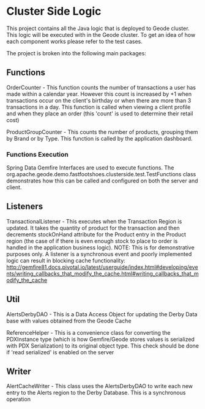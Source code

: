 # Cluster Side Logic
This project contains all the Java logic that is deployed to Geode cluster. This logic will be executed with in the Geode cluster. To get an idea of how each component works please refer to the test cases.

The project is broken into the following main packages:
## Functions
OrderCounter - This function counts the number of transactions a user has made within a calendar year. However this count is increased by +1 when transactions occur on the client's birthday or when there are more than 3 transactions in a day. This function is called when viewing a client profile and when they place an order (this 'count' is used to determine their retail cost)

ProductGroupCounter - This counts the number of products, grouping them by Brand or by Type. This function is called by the application dashboard.

### Functions Execution
Spring Data Gemfire Interfaces are used to execute functions. The org.apache.geode.demo.fastfootshoes.clusterside.test.TestFunctions class demonstrates how this can be called and configured on both the server and client.

## Listeners
TransactionalListener - This executes when the Transaction Region is updated. It takes the quantity of product for the transaction and then decrements stockOnHand attribute for the Product entry in the Product region (the case of if there is even enough stock to place to order is handled in the application business logic).
NOTE: This is for demonstrative purposes only. A listener is a synchronous event and poorly implemented logic can result in blocking cache functionality:
http://gemfire81.docs.pivotal.io/latest/userguide/index.html#developing/events/writing_callbacks_that_modify_the_cache.html#writing_callbacks_that_modify_the_cache
 
## Util
AlertsDerbyDAO - This is a Data Access Object for updating the Derby Data base with values obtained from the Geode Cache

ReferenceHelper - This is a convenience class for converting the PDXInstance type (which is how Gemfire/Geode stores values is serialized with PDX Serialization) to its original object type. This check should be done if 'read serialized' is enabled on the server

## Writer
AlertCacheWriter - This class uses the AlertsDerbyDAO to write each new entry to the Alerts region to the Derby Database. This is a synchronous operation